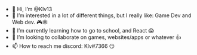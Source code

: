 - 👋 Hi, I’m @Klv13
- 👀 I’m interested in a lot of different things, but I really like: Game Dev and Web dev. 🎮🕸️
- 🌱 I’m currently learning how to go to school, and React 😱
- 💞️ I’m looking to collaborate on games, websites/apps or whatever 👍
- 📫 How to reach me discord: Klv#7366 😏

<!---
Klv13/Klv13 is a ✨ special ✨ repository because its `README.md` (this file) appears on your GitHub profile.
You can click the Preview link to take a look at your changes.
--->
